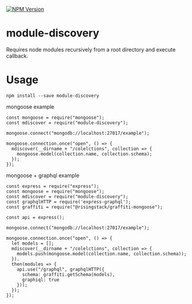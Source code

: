 [![NPM Version](http://img.shields.io/npm/v/module-discovery.svg?style=flat)](https://www.npmjs.org/package/module-discovery)

# module-discovery
Requires node modules recursively from a root directory and execute callback.

# Usage

`npm install --save module-discovery`

mongoose example

```
const mongoose = require("mongoose");
const mdiscover = require("module-discovery");

mongoose.connect("mongodb://localhost:27017/example");

mongoose.connection.once("open", () => {
  mdiscover(__dirname + "/colelctions", collection => {
    mongoose.model(collection.name, collection.schema);
  });
});
```

mongoose + graphql example

```
const express = require("express");
const mongoose = require("mongoose");
const mdiscover = require("module-discovery");
const graphqlHTTP = require('express-graphql');
const graffiti = require("@risingstack/graffiti-mongoose");

const api = express();

mongoose.connect("mongodb://localhost:27017/example");

mongoose.connection.once("open", () => {
  let models = [];
  mdiscover(__dirname + "/colelctions", collection => {
    models.push(mongoose.model(collection.name, collection.schema));
  }).
  then(modules => {
    api.use("/graphql", graphqlHTTP({
      schema: graffiti.getSchema(models),
      graphiql: true
    }));
  });
});
```
